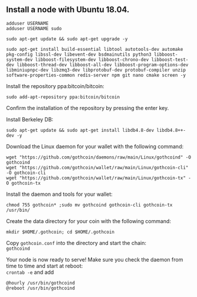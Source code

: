 ## Install a node with Ubuntu 18.04.
`adduser USERNAME`  
`adduser USERNAME sudo` 

`sudo apt-get update && sudo apt-get upgrade -y`

`sudo apt-get install build-essential libtool autotools-dev automake pkg-config libssl-dev libevent-dev bsdmainutils python3 libboost-system-dev libboost-filesystem-dev libboost-chrono-dev libboost-test-dev libboost-thread-dev libboost-all-dev libboost-program-options-dev libminiupnpc-dev libzmq3-dev libprotobuf-dev protobuf-compiler unzip software-properties-common redis-server npm git nano cmake screen -y`

Install the repository ppa:bitcoin/bitcoin:

`sudo add-apt-repository ppa:bitcoin/bitcoin`

Confirm the installation of the repository by pressing the enter key.

Install Berkeley DB:

`sudo apt-get update && sudo apt-get install libdb4.8-dev libdb4.8++-dev -y`

Download the Linux daemon for your wallet with the following command:

`wget "https://github.com/gothcoin/daemons/raw/main/Linux/gothcoind" -O gothcoind`  
`wget "https://github.com/gothcoin/wallet/raw/main/Linux/gothcoin-cli" -O gothcoin-cli`    
`wget "https://github.com/gothcoin/wallet/raw/main/Linux/gothcoin-tx" -O gothcoin-tx`  

Install the daemon and tools for your wallet:

`chmod 755 gothcoin* ;sudo mv gothcoind gothcoin-cli gothcoin-tx /usr/bin/`

Create the data directory for your coin with the following command:

`mkdir $HOME/.gothcoin; cd $HOME/.gothcoin`

Copy `gothcoin.conf` into the directory and start the chain:  
`gothcoind`  
  
Your node is now ready to serve! Make sure you check the daemon from time to time and start at reboot:  
`crontab -e` and add  
```
@hourly /usr/bin/gothcoind
@reboot /usr/bin/gothcoind
```
